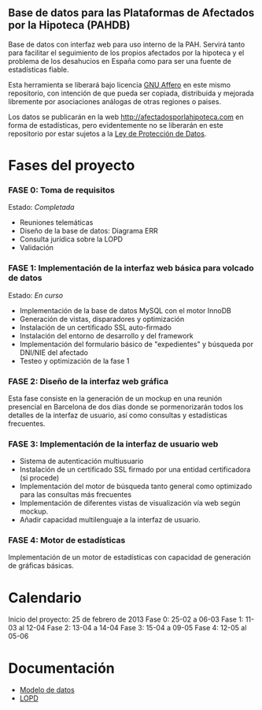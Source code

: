 Base de datos para las Plataformas de Afectados por la Hipoteca (PAHDB)
-----------------------------------------------------------------------

Base de datos con interfaz web para uso interno de la PAH. Servirá tanto para facilitar
el seguimiento de los propios afectados por la hipoteca y el problema de los desahucios
en España como para ser una fuente de estadísticas fiable.

Esta herramienta se liberará bajo licencia [GNU Affero](http://es.wikipedia.org/wiki/GNU_Affero_General_Public_License) en este mismo repositorio, con intención de que 
pueda ser copiada, distribuida y mejorada libremente por asociaciones análogas de otras
regiones o paises.

Los datos se publicarán en la web http://afectadosporlahipoteca.com en forma de estadísticas,
pero evidentemente no se liberarán en este repositorio por estar sujetos a la [Ley de Protección
de Datos](doc/legal/).

Fases del proyecto
==================

### FASE 0: Toma de requisitos
Estado: *Completada*
*  Reuniones telemáticas
*  Diseño de la base de datos: Diagrama ERR
*  Consulta jurídica sobre la LOPD
*  Validación

### FASE 1: Implementación de la interfaz web básica para volcado de datos
Estado: *En curso*
*  Implementación de la base de datos MySQL con el motor InnoDB
*  Generación de vistas, disparadores y optimización
*  Instalación de un certificado SSL auto-firmado
*  Instalación del entorno de desarrollo y del framework
*  Implementación del formulario básico de "expedientes" y búsqueda por DNI/NIE del afectado
*  Testeo y optimización de la fase 1

### FASE 2: Diseño de la interfaz web gráfica
Esta fase consiste en la generación de un mockup en una reunión presencial en Barcelona de dos
días donde se pormenorizarán todos los detalles de la interfaz de usuario, así como consultas y
estadísticas frecuentes.

### FASE 3: Implementación de la interfaz de usuario web
*  Sistema de autenticación multiusuario
*  Instalación de un certificado SSL firmado por una entidad certificadora (si procede)
*  Implementación del motor de búsqueda tanto general como optimizado para las consultas más frecuentes
*  Implementación de diferentes vistas de visualización vía web según mockup.
*  Añadir capacidad multilenguaje a la interfaz de usuario.

### FASE 4: Motor de estadísticas
Implementación de un motor de estadísticas con capacidad de generación de gráficas básicas.

Calendario
==========

Inicio del proyecto: 25 de febrero de 2013
Fase 0: 25-02 a 06-03
Fase 1: 11-03 al 12-04
Fase 2: 13-04 a 14-04
Fase 3: 15-04 a 09-05
Fase 4: 12-05 al 05-06

Documentación
=============
*  [Modelo de datos](doc/database/)
*  [LOPD](doc/legal/)
